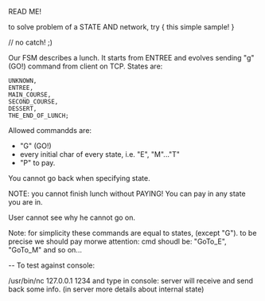 READ ME!

to solve problem of a STATE AND network, try {
    this simple sample!
}

// no catch! ;)


Our FSM describes a lunch.
It starts from ENTREE and evolves sending "g" (GO!) command from client on TCP.
States are:

    UNKNOWN,
    ENTREE,
    MAIN_COURSE,
    SECOND_COURSE,
    DESSERT,
    THE_END_OF_LUNCH;

Allowed commandds are:

- "G" (GO!)
- every initial char of every state, i.e. "E", "M"..."T"
- "P" to pay.

You cannot go back when specifying state.

NOTE: you cannot finish lunch without PAYING!
You can pay in any state you are in.

User cannot see why he cannot go on.

Note: for simplicity these commands are equal to states, (except "G").
to be precise we should pay morwe attention: cmd shoudl be:
"GoTo_E", "GoTo_M" and so on...


--
To test against console:

/usr/bin/nc 127.0.0.1 1234
and type in console: server will receive and send back some info. 
(in server more details about internal state)


